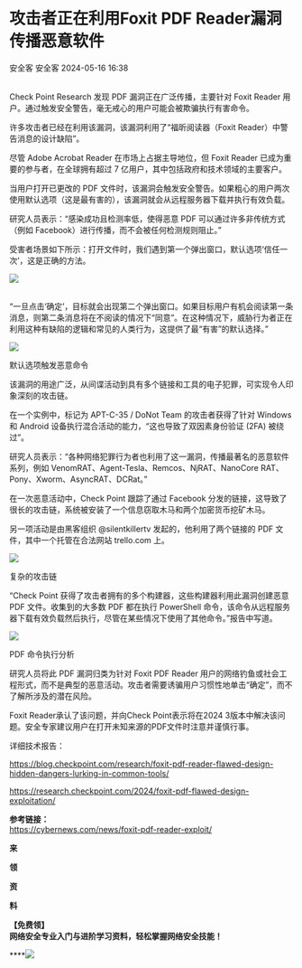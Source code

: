 #  攻击者正在利用Foxit PDF Reader漏洞传播恶意软件   
安全客  安全客   2024-05-16 16:38  
  
        
Check Point Research 发现 PDF 漏洞正在广泛传播，主要针对 Foxit Reader 用户。通过触发安全警告，毫无戒心的用户可能会被欺骗执行有害命令。  
  
许多攻击者已经在利用该漏洞，该漏洞利用了“福昕阅读器（Foxit Reader）中警告消息的设计缺陷”。  
  
尽管 Adobe Acrobat Reader 在市场上占据主导地位，但 Foxit Reader 已成为重要的参与者，在全球拥有超过 7 亿用户，其中包括政府和技术领域的主要客户。  
  
当用户打开已更改的 PDF 文件时，该漏洞会触发安全警告。如果粗心的用户两次使用默认选项（这是最有害的），该漏洞就会从远程服务器下载并执行有效负载。  
  
研究人员表示：“感染成功且检测率低，使得恶意 PDF 可以通过许多非传统方式（例如 Facebook）进行传播，而不会被任何检测规则阻止。”  
  
受害者场景如下所示：打开文件时，我们遇到第一个弹出窗口，默认选项‘信任一次’，这是正确的方法。  
  
![](https://mmbiz.qpic.cn/sz_mmbiz_png/Ok4fxxCpBb494deKcm2OFy8hOL1PseaiarMiaI2Xyx4Fnn2ld8Zn4qXcLc7b2kyq7KHEQkUrwrLVuaYga4pJxehw/640?wx_fmt=png&from=appmsg "")  
  
        
“一旦点击‘确定’，目标就会出现第二个弹出窗口。如果目标用户有机会阅读第一条消息，则第二条消息将在不阅读的情况下“同意”。在这种情况下，威胁行为者正在利用这种有缺陷的逻辑和常见的人类行为，这提供了最“有害”的默认选择。”  
  
![](https://mmbiz.qpic.cn/sz_mmbiz_png/Ok4fxxCpBb494deKcm2OFy8hOL1PseaiapPgYB6tfia21I7fOcZk7ItiawmLoApq2aLInrPLZ9xfRMYQ4dUMubHBg/640?wx_fmt=png&from=appmsg "")  
  
默认选项触发恶意命令  
  
该漏洞的用途广泛，从间谍活动到具有多个链接和工具的电子犯罪，可实现令人印象深刻的攻击链。  
  
在一个实例中，标记为 APT-C-35 / DoNot Team 的攻击者获得了针对 Windows 和 Android 设备执行混合活动的能力，“这也导致了双因素身份验证 (2FA) 被绕过”。  
  
研究人员表示：“各种网络犯罪行为者也利用了这一漏洞，传播最著名的恶意软件系列，例如 VenomRAT、Agent-Tesla、Remcos、NjRAT、NanoCore RAT、Pony、Xworm、AsyncRAT、DCRat。”  
  
在一次恶意活动中，Check Point 跟踪了通过 Facebook 分发的链接，这导致了很长的攻击链，系统被安装了一个信息窃取木马和两个加密货币挖矿木马。  
  
另一项活动是由黑客组织 @silentkillertv 发起的，他利用了两个链接的 PDF 文件，其中一个托管在合法网站 trello.com 上。  
  
![](https://mmbiz.qpic.cn/sz_mmbiz_png/Ok4fxxCpBb494deKcm2OFy8hOL1PseaiaxeZnJ6fsAL70MTgS0zpRqWMsnCMQeduuR0ocCR4nT3LyRyiaz35d6Zg/640?wx_fmt=png&from=appmsg "")  
  
复杂的攻击链  
  
“Check Point 获得了攻击者拥有的多个构建器，这些构建器利用此漏洞创建恶意 PDF 文件。收集到的大多数 PDF 都在执行 PowerShell 命令，该命令从远程服务器下载有效负载然后执行，尽管在某些情况下使用了其他命令。”报告中写道。  
  
![](https://mmbiz.qpic.cn/sz_mmbiz_png/Ok4fxxCpBb494deKcm2OFy8hOL1PseaiarTNQyYa5Etw3VJrJgsWe0wpC1sIQzZhotCDuHAENOZA0BicQxcdEsTw/640?wx_fmt=png&from=appmsg "")  
  
PDF 命令执行分析  
  
研究人员将此 PDF 漏洞归类为针对 Foxit PDF Reader 用户的网络钓鱼或社会工程形式，而不是典型的恶意活动。攻击者需要诱骗用户习惯性地单击“确定”，而不了解所涉及的潜在风险。  
  
Foxit Reader承认了该问题，并向Check Point表示将在2024 3版本中解决该问题。安全专家建议用户在打开未知来源的PDF文件时注意并谨慎行事。  
  
详细技术报告：  
  
https://blog.checkpoint.com/research/foxit-pdf-reader-flawed-design-hidden-dangers-lurking-in-common-tools/  
  
https://research.checkpoint.com/2024/foxit-pdf-flawed-design-exploitation/  
  
**参考链接：**  
https://cybernews.com/news/foxit-pdf-reader-exploit/  
  
  
**来**  
  
**领**  
  
**资**  
  
**料**  
  
**【免费领】**  
**网络安全专业入门与进阶学习资料，轻松掌握网络安全技能！**  
  
****![](https://mmbiz.qpic.cn/sz_mmbiz_png/Ok4fxxCpBb4N2VUg5icoU6eUKJ14GUznZiaB5GRRWfKMn3k9mc03BRO6zB0LoPzN4UFb1vIKXwibvsEkPLy6ozj8Q/640?wx_fmt=other&from=appmsg&wxfrom=5&wx_lazy=1&wx_co=1&tp=webp "")  
  
  
  
